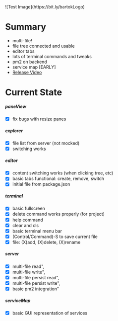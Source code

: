 <h1 style="display:none"></h1>
![Test Image](https://bit.ly/bartokLogo)

Summary
=======
  - multi-file!
  - file tree connected and usable
  - editor tabs
  - lots of terminal commands and tweaks
  - pm2 on backend
  - service map [EARLY]
  - [Release Video](https://youtu.be/NJc68mc8Wag)

Current State
=============
##### paneView
  - [X] fix bugs with resize panes

##### explorer
  - [X] file list from server (not mocked)
  - [X] switching works

##### editor
  - [X] content switching works (when clicking tree, etc)
  - [X] basic tabs functional: create, remove, switch
  - [X] initial file from package.json

##### terminal
  - [X] basic fullscreen
  - [X] delete command works properly (for project)
  - [X] help command
  - [X] clear and cls
  - [X] basic terminal menu bar
  - [X] (Control/Command)-S to save current file
  - [X] file: (X)add, (X)delete, (X)rename

##### server
  - [X] multi-file read",
  - [X] multi-file write",
  - [X] multi-file persist read",
  - [X] multi-file persist write",
  - [X] basic pm2 integration"

##### serviceMap
  - [X] basic GUI representation of services
